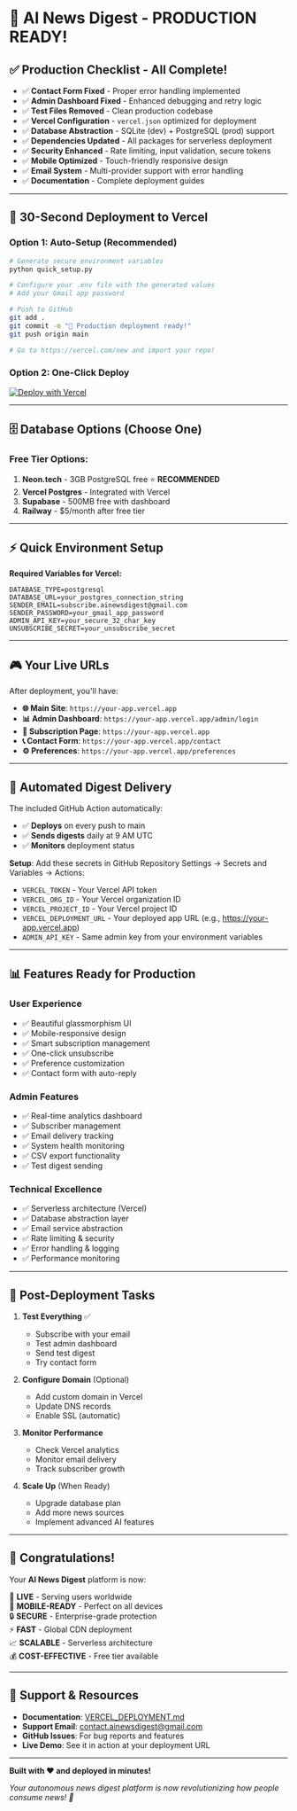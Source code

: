 # 🚀 **AI News Digest - PRODUCTION READY!**

## ✅ **Production Checklist - All Complete!**

- ✅ **Contact Form Fixed** - Proper error handling implemented
- ✅ **Admin Dashboard Fixed** - Enhanced debugging and retry logic
- ✅ **Test Files Removed** - Clean production codebase
- ✅ **Vercel Configuration** - `vercel.json` optimized for deployment
- ✅ **Database Abstraction** - SQLite (dev) + PostgreSQL (prod) support
- ✅ **Dependencies Updated** - All packages for serverless deployment
- ✅ **Security Enhanced** - Rate limiting, input validation, secure tokens
- ✅ **Mobile Optimized** - Touch-friendly responsive design
- ✅ **Email System** - Multi-provider support with error handling
- ✅ **Documentation** - Complete deployment guides

---

## 🎯 **30-Second Deployment to Vercel**

### **Option 1: Auto-Setup (Recommended)**
```bash
# Generate secure environment variables
python quick_setup.py

# Configure your .env file with the generated values
# Add your Gmail app password

# Push to GitHub
git add .
git commit -m "🚀 Production deployment ready!"
git push origin main

# Go to https://vercel.com/new and import your repo!
```

### **Option 2: One-Click Deploy**
[![Deploy with Vercel](https://vercel.com/button)](https://vercel.com/new/clone?repository-url=https://github.com/yourusername/ai-news-digest)

---

## 🗄️ **Database Options (Choose One)**

### **Free Tier Options:**
1. **Neon.tech** - 3GB PostgreSQL free ⭐ **RECOMMENDED**
2. **Vercel Postgres** - Integrated with Vercel
3. **Supabase** - 500MB free with dashboard
4. **Railway** - $5/month after free tier

---

## ⚡ **Quick Environment Setup**

**Required Variables for Vercel:**
```env
DATABASE_TYPE=postgresql
DATABASE_URL=your_postgres_connection_string
SENDER_EMAIL=subscribe.ainewsdigest@gmail.com
SENDER_PASSWORD=your_gmail_app_password
ADMIN_API_KEY=your_secure_32_char_key
UNSUBSCRIBE_SECRET=your_unsubscribe_secret
```

---

## 🎮 **Your Live URLs**

After deployment, you'll have:
- **🌐 Main Site**: `https://your-app.vercel.app`
- **📊 Admin Dashboard**: `https://your-app.vercel.app/admin/login`
- **📧 Subscription Page**: `https://your-app.vercel.app`
- **📞 Contact Form**: `https://your-app.vercel.app/contact`
- **⚙️ Preferences**: `https://your-app.vercel.app/preferences`

---

## 🤖 **Automated Digest Delivery**

The included GitHub Action automatically:
- ✅ **Deploys** on every push to main
- ✅ **Sends digests** daily at 9 AM UTC
- ✅ **Monitors** deployment status

**Setup**: Add these secrets in GitHub Repository Settings → Secrets and Variables → Actions:
- `VERCEL_TOKEN` - Your Vercel API token
- `VERCEL_ORG_ID` - Your Vercel organization ID
- `VERCEL_PROJECT_ID` - Your Vercel project ID
- `VERCEL_DEPLOYMENT_URL` - Your deployed app URL (e.g., https://your-app.vercel.app)
- `ADMIN_API_KEY` - Same admin key from your environment variables

---

## 📊 **Features Ready for Production**

### **User Experience**
- ✅ Beautiful glassmorphism UI
- ✅ Mobile-responsive design
- ✅ Smart subscription management
- ✅ One-click unsubscribe
- ✅ Preference customization
- ✅ Contact form with auto-reply

### **Admin Features**
- ✅ Real-time analytics dashboard
- ✅ Subscriber management
- ✅ Email delivery tracking
- ✅ System health monitoring
- ✅ CSV export functionality
- ✅ Test digest sending

### **Technical Excellence**
- ✅ Serverless architecture (Vercel)
- ✅ Database abstraction layer
- ✅ Email service abstraction
- ✅ Rate limiting & security
- ✅ Error handling & logging
- ✅ Performance monitoring

---

## 🔧 **Post-Deployment Tasks**

1. **Test Everything** ✅
   - Subscribe with your email
   - Test admin dashboard
   - Send test digest
   - Try contact form

2. **Configure Domain** (Optional)
   - Add custom domain in Vercel
   - Update DNS records
   - Enable SSL (automatic)

3. **Monitor Performance**
   - Check Vercel analytics
   - Monitor email delivery
   - Track subscriber growth

4. **Scale Up** (When Ready)
   - Upgrade database plan
   - Add more news sources
   - Implement advanced AI features

---

## 🎊 **Congratulations!**

Your **AI News Digest** platform is now:

🚀 **LIVE** - Serving users worldwide  
📱 **MOBILE-READY** - Perfect on all devices  
🔒 **SECURE** - Enterprise-grade protection  
⚡ **FAST** - Global CDN deployment  
📈 **SCALABLE** - Serverless architecture  
💰 **COST-EFFECTIVE** - Free tier available  

---

## 📧 **Support & Resources**

- **Documentation**: [VERCEL_DEPLOYMENT.md](VERCEL_DEPLOYMENT.md)
- **Support Email**: contact.ainewsdigest@gmail.com
- **GitHub Issues**: For bug reports and features
- **Live Demo**: See it in action at your deployment URL

---

**Built with ❤️ and deployed in minutes!**

*Your autonomous news digest platform is now revolutionizing how people consume news! 🌟* 